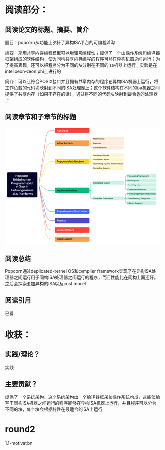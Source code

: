# **阅读部分：**

## **阅读论文的标题、摘要、简介**

题目：popcorn从功能上弥补了异构ISA平台的可编程鸿沟

摘要：采用共享内存编程模型可以增强可编程性；提供了一个由操作系统和编译器框架组成的软件结构，使为同构共享内存编写的程序可以在异构机器之间运行；为了提高表现，还可以把程序分为不同的块分别在不同的isa机器上运行；实验是在intel xeon-xeon phi上进行的

简介：可以让符合POSIX接口并且拥有共享内存的程序在异构ISA机器上运行，将工作负载的代码块映射到不同的ISA处理器上；这个软件结构在不同的isa机器之间提供了共享内存（如果不存在的话），通过将不同的代码块映射到最合适的处理器上

## **阅读章节和子章节的标题**

![1725944500723](image/001-barbalace2015/1725944500723.png)

## **阅读总结**

Popcorn通过deplicated-kernel OS和compiler framework实现了在异构ISA处理器之间运行用于同构ISA处理器之间运行的程序，而且性能比在同构上面还好。之后会探索更加异构的ISA以及cost model

## **阅读引用**

已看

# **收获：**

## **实践/理论？**

实践

## **主要贡献？**

提供了一个系统架构，这个系统架构由一个编译器框架和操作系统构成，这能使编写于同构ISA机器之间运行的程序能够在异构ISA机器上运行，并且程序可以分为不同的块，每个块会根据特性在最适合的ISA上运行

# round2

1.1-motivation
